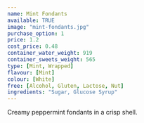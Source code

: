 ```yaml
---
name: Mint Fondants
available: TRUE
image: "mint-fondants.jpg"
purchase_option: 1
price: 1.2
cost_price: 0.48
container_water_weight: 919
container_sweets_weight: 565
type: [Mint, Wrapped]
flavour: [Mint]
colour: [White]
free: [Alcohol, Gluten, Lactose, Nut]
ingredients: "Sugar, Glucose Syrup"
---
```

Creamy peppermint fondants in a crisp shell.
